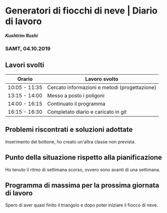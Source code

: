 # Generatori di fiocchi di neve | Diario di lavoro
##### Kushtrim Rushi
### SAMT, 04.10.2019

## Lavori svolti


| Orario        | Lavoro svolto                                 |
|---------------|-----------------------------------------------|
| 10:05 - 11:35 | Cercato informazioni e metodi (progettazione) |
| 13:15 - 14:00 | Messo a posto i poligoni                      |
| 14:00 - 16:15 | Continuato il programma                       |
| 16:15 - 16:30 | Completato diario e caricato in git           |

##  Problemi riscontrati e soluzioni adottate

Inserimento del bottone, ho creato un'altra classe non prevista.

##  Punto della situazione rispetto alla pianificazione

Ho tenuto il ritmo di settimana scorso, ovvero sono avanti di una settimana.

## Programma di massima per la prossima giornata di lavoro

Spero di aver quasi finito il triangolo e dopo poter iniziare il fiocco di neve.
